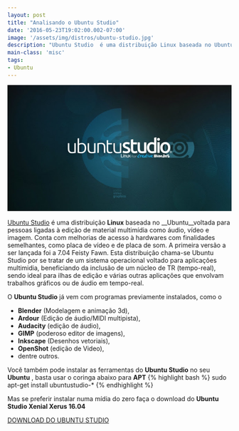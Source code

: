 ```yaml
---
layout: post
title: "Analisando o Ubuntu Studio"
date: '2016-05-23T19:02:00.002-07:00'
image: '/assets/img/distros/ubuntu-studio.jpg'
description: "Ubuntu Studio  é uma distribuição Linux baseada no Ubuntu voltada para pessoas ligadas à edição de material multimídia como áudio, vídeo e imagem."
main-class: 'misc'
tags:
- Ubuntu
---
```

![Analisando o Ubuntu Studio](/assets/img/distros/ubuntu-studio.jpg "Analisando o Ubuntu Studio")

[Ubuntu Studio](http://ubuntustudio.org/) é uma distribuição __Linux__ baseada no __Ubuntu__voltada para pessoas ligadas à edição de material multimídia como áudio, vídeo e imagem. Conta com melhorias de acesso à hardwares com finalidades semelhantes, como placa de vídeo e de placa de som. A primeira versão a ser lançada foi a 7.04 Feisty Fawn. Esta distribuição chama-se Ubuntu Studio por se tratar de um sistema operacional voltado para aplicações multimidia, beneficiando da inclusão de um núcleo de TR (tempo-real), sendo ideal para ilhas de edição e várias outras aplicações que envolvam trabalhos gráficos ou de áudio em tempo-real.

O __Ubuntu Studio__ já vem com programas previamente instalados, como o

* __Blender__ (Modelagem e animação 3d),  
* __Ardour__ (Edição de áudio/MIDI multipista),  
* __Audacity__ (edição de áudio),  
* __GIMP__ (poderoso editor de imagens),  
* __Inkscape__ (Desenhos vetoriais),  
* __OpenShot__ (edição de Video),  
* dentre outros.

Você também pode instalar as ferramentas do __Ubuntu Studio__ no seu __Ubuntu__ , basta usar o coringa abaixo para __APT__
{% highlight bash %}
sudo apt-get install ubuntustudio-*
{% endhighlight %}

Mas se preferir instalar numa mídia do zero faça o download do __Ubuntu Studio Xenial Xerus 16.04__

[DOWNLOAD DO UBUNTU STUDIO](http://ubuntustudio.org/download)

